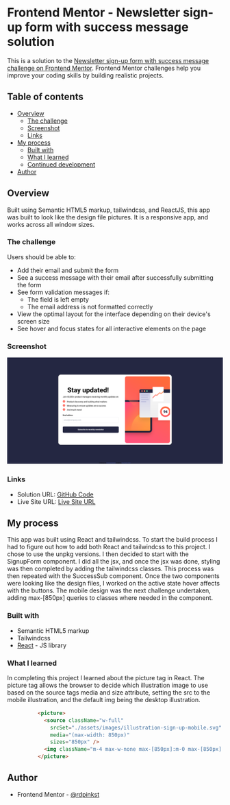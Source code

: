 # Frontend Mentor - Newsletter sign-up form with success message solution

This is a solution to the [Newsletter sign-up form with success message challenge on Frontend Mentor](https://www.frontendmentor.io/challenges/newsletter-signup-form-with-success-message-3FC1AZbNrv). Frontend Mentor challenges help you improve your coding skills by building realistic projects. 

## Table of contents

- [Overview](#overview)
  - [The challenge](#the-challenge)
  - [Screenshot](#screenshot)
  - [Links](#links)
- [My process](#my-process)
  - [Built with](#built-with)
  - [What I learned](#what-i-learned)
  - [Continued development](#continued-development)
- [Author](#author)



## Overview

Built using Semantic HTML5 markup, tailwindcss, and ReactJS, this app was built to look like the design file pictures.  It is a responsive app, and works across all window sizes.


### The challenge

Users should be able to:

- Add their email and submit the form
- See a success message with their email after successfully submitting the form
- See form validation messages if:
  - The field is left empty
  - The email address is not formatted correctly
- View the optimal layout for the interface depending on their device's screen size
- See hover and focus states for all interactive elements on the page

### Screenshot

![](./screenShot.png)


### Links

- Solution URL: [GitHub Code](https://github.com/rdpinkst/newsletter-sign-up-with-success-message-main)
- Live Site URL: [Live Site URL](https://rdpinkst.github.io/newsletter-sign-up-with-success-message-main/)

## My process
This app was built using React and tailwindcss.  To start the build process I had to figure out how to add both React and tailwindcss to this project.  I chose to use the unpkg versions.  I then decided to start with the SignupForm component.  I did all the jsx, and once the jsx was done, styling was then completed by adding the tailwindcss classes.  This process was then repeated with the SuccessSub component.  Once the two components were looking like the design files, I worked on the active state hover affects with the buttons.  The mobile design was the next challenge undertaken, adding max-[850px] queries to classes where needed in the component.  

### Built with

- Semantic HTML5 markup
- Tailwindcss
- [React](https://reactjs.org/) - JS library

### What I learned

In completing this project I learned about the picture tag in React.  The picture tag allows the browser to decide which illustration image to use based on the source tags media and size attribute, setting the src to the mobile illustration, and the default img being the desktop illustration.


```html
          <picture>
            <source className="w-full" 
              srcSet="./assets/images/illustration-sign-up-mobile.svg" 
              media="(max-width: 850px)"
              sizes="850px" />
            <img className="m-4 max-w-none max-[850px]:m-0 max-[850px]:w-full" src="./assets/images/illustration-sign-up-desktop.svg" alt="" />
          </picture>
```

## Author

- Frontend Mentor - [@rdpinkst](https://www.frontendmentor.io/profile/rdpinkst)

